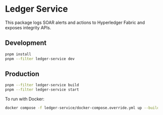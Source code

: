 # Ledger Service

This package logs SOAR alerts and actions to Hyperledger Fabric and exposes integrity APIs.

## Development

```bash
pnpm install
pnpm --filter ledger-service dev
```

## Production

```bash
pnpm --filter ledger-service build
pnpm --filter ledger-service start
```

To run with Docker:

```bash
docker compose -f ledger-service/docker-compose.override.yml up --build
```
